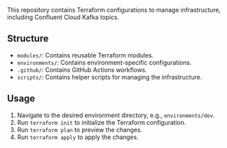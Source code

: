 This repository contains Terraform configurations to manage infrastructure, including Confluent Cloud Kafka topics.

## Structure

- `modules/`: Contains reusable Terraform modules.
- `environments/`: Contains environment-specific configurations.
- `.github/`: Contains GitHub Actions workflows.
- `scripts/`: Contains helper scripts for managing the infrastructure.

## Usage

1. Navigate to the desired environment directory, e.g., `environments/dev`.
2. Run `terraform init` to initialize the Terraform configuration.
3. Run `terraform plan` to preview the changes.
4. Run `terraform apply` to apply the changes.

